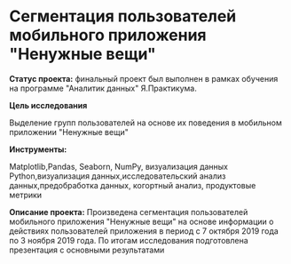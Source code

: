  # Cегментация пользователей мобильного приложения "Ненужные вещи"

**Статус проекта:**
финальный проект был выполнен в рамках обучения на программе "Аналитик данных" Я.Практикума.

**Цель исследования**

Выделение групп пользователей на основе их поведения в мобильном приложении "Ненужные вещи"

**Инструменты:**

Matplotlib,Pandas, Seaborn, NumPy, визуализация данных
Python,визуализация данных,исследовательский анализ данных,предобработка данных, когортный анализ, продуктовые метрики

**Описание проекта:**
Произведена сегментация пользователей мобильного приложения "Ненужные вещи" на основе информации о действиях пользователей приложения в период с 7 октября 2019 года по 3 ноября 2019 года. По итогам исследования подготовлена презентация с основными результатами
